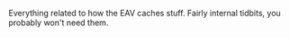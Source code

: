 ﻿---
uid: ToSic.Eav.Caching
---

Everything related to how the EAV caches stuff. Fairly internal tidbits, you probably won't need them.
